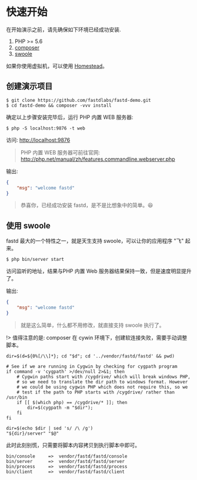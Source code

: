 # 快速开始

在开始演示之前，请先确保如下环境已经成功安装.

1. PHP >= 5.6
2. [composer](https://getcomposer.org)
3. [swoole](https://github.com/swoole/swoole-src)

如果你使用虚拟机，可以使用 [Homestead](https://d.laravel-china.org/docs/5.5/homestead)。

## 创建演示项目

```shell
$ git clone https://github.com/fastdlabs/fastd-demo.git
$ cd fastd-demo && composer -vvv install
```

确定以上步骤安装完毕后，运行 PHP 内置 WEB 服务器:

```
$ php -S localhost:9876 -t web
```

访问: [http://localhost:9876](http://localhost:9876)

> PHP 内置 WEB 服务器可前往官网: http://php.net/manual/zh/features.commandline.webserver.php

输出:
 
```json
{
    "msg": "welcome fastd"
}
```

> 恭喜你，已经成功安装 fastd，是不是比想象中的简单。😆

## 使用 swoole

fastd 最大的一个特性之一，就是天生支持 swoole，可以让你的应用程序 "飞" 起来。

```shell
$ php bin/server start
```

访问监听的地址，结果与PHP 内置 Web 服务器结果保持一致，但是速度明显提升了。

输出:

```json
{
    "msg": "welcome fastd"
}
```

> 就是这么简单，什么都不用修改，就直接支持 swoole 执行了。

!> 值得注意的是: composer 在 cywin 环境下，创建软连接失败，需要手动调整脚本。

```shell
dir=$(d=${0%[/\\]*}; cd "$d"; cd '../vendor/fastd/fastd' && pwd)

# See if we are running in Cygwin by checking for cygpath program
if command -v 'cygpath' >/dev/null 2>&1; then
	# Cygwin paths start with /cygdrive/ which will break windows PHP,
	# so we need to translate the dir path to windows format. However
	# we could be using cygwin PHP which does not require this, so we
	# test if the path to PHP starts with /cygdrive/ rather than /usr/bin
	if [[ $(which php) == /cygdrive/* ]]; then
		dir=$(cygpath -m "$dir");
	fi
fi

dir=$(echo $dir | sed 's/ /\ /g')
"${dir}/server" "$@"
```

此时此刻别慌，只需要将脚本内容拷贝到执行脚本中即可。

```
bin/console     =>  vendor/fastd/fastd/console
bin/server      =>  vendor/fastd/fastd/server
bin/process     =>  vendor/fastd/fastd/process
bin/client      =>  vendor/fastd/fastd/client
```
